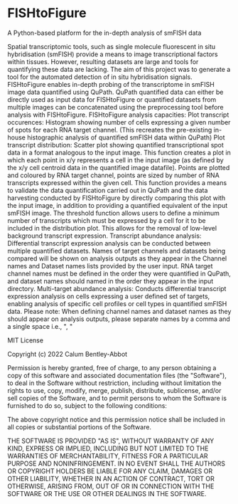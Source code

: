 # FISHtoFigure
A Python-based platform for the in-depth analysis of smFISH data

Spatial transcriptomic tools, such as single molecule fluorescent in situ hybridisation (smFISH) provide a means to image transcriptional factors within tissues. However, resulting datasets are large and tools for quantifying these data are lacking. The aim of this project was to generate a tool for the automated detection of in situ hybridisation signals. FISHtoFigure enables in-depth probing of the transcriptome in smFISH image data quantified using QuPath. QuPath quantified data can either be directly used as input data for FISHtoFigure or quantified datasets from multiple images can be concatenated using the preprocessing tool before analysis with FISHtoFigure.  FISHtoFigure analysis capacities: Plot transcript occurences: Histogram showing number of cells expressing a given number of spots for each RNA target channel. (This recreates the pre-existing in-house histographic analysis of quantified smFISH data within QuPath) Plot transcript distribution: Scatter plot showing quantified transcriptional spot data in a format analogous to the input image. This function creates a plot in which each point in x/y represents a cell in the input image (as defined by the x/y cell centroid data in the quantified image datafile). Points are plotted and coloured by RNA target channel, points are sized by number of RNA transcripts expressed within the given cell. This function provides a means to validate the data quantification carried out in QuPath and the data harvesting conducted by FISHtoFigure by directly comparing this plot with the input image, in addition to providing a quantified equivalent of the input smFISH image. The threshold function allows users to define a minimum number of transcripts which must be expressed by a cell for it to be included in the distribution plot. This allows for the removal of low-level background transcript expression. Transcript abundance analysis: Differential transcript expression analysis can be conducted between multiple quantified datasets. Names of target channels and datasets being compared will be shown on analysis outputs as they appear in the Channel names and Dataset names lists provided by the user input. RNA target channel names must be defined in the order they were quantified in QuPath, and dataset names should named in the order they appear in the input directory. Multi-target abundance analysis: Conducts differential transcript expression analysis on cells expressing a user defined set of targets, enabling analysis of specific cell profiles or cell types in quantified smFISH data.  Please note: When defining channel names and dataset names as they should appear on analysis outputs, please separate names by a comma and a single space i.e., ", "


MIT License

Copyright (c) 2022 Calum Bentley-Abbot

Permission is hereby granted, free of charge, to any person obtaining a copy
of this software and associated documentation files (the "Software"), to deal
in the Software without restriction, including without limitation the rights
to use, copy, modify, merge, publish, distribute, sublicense, and/or sell
copies of the Software, and to permit persons to whom the Software is
furnished to do so, subject to the following conditions:

The above copyright notice and this permission notice shall be included in all
copies or substantial portions of the Software.

THE SOFTWARE IS PROVIDED "AS IS", WITHOUT WARRANTY OF ANY KIND, EXPRESS OR
IMPLIED, INCLUDING BUT NOT LIMITED TO THE WARRANTIES OF MERCHANTABILITY,
FITNESS FOR A PARTICULAR PURPOSE AND NONINFRINGEMENT. IN NO EVENT SHALL THE
AUTHORS OR COPYRIGHT HOLDERS BE LIABLE FOR ANY CLAIM, DAMAGES OR OTHER
LIABILITY, WHETHER IN AN ACTION OF CONTRACT, TORT OR OTHERWISE, ARISING FROM,
OUT OF OR IN CONNECTION WITH THE SOFTWARE OR THE USE OR OTHER DEALINGS IN THE
SOFTWARE.
